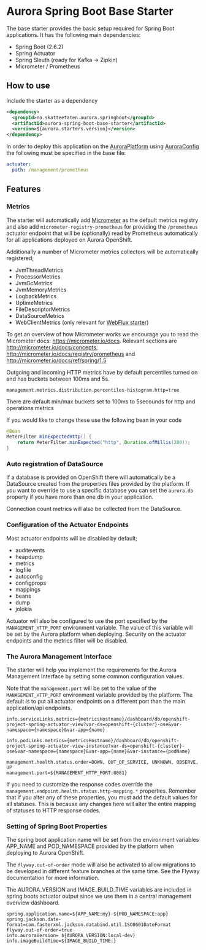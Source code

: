 # Aurora Spring Boot Base Starter

The base starter provides the basic setup required for Spring Boot applications.
It has the following main dependencies:
- Spring Boot (2.6.2)
- Spring Actuator
- Spring Sleuth (ready for Kafka -> Zipkin)
- Micrometer / Prometheus

## How to use
Include the starter as a dependency

```xml
<dependency>
  <groupId>no.skatteetaten.aurora.springboot</groupId>
  <artifactId>aurora-spring-boot-base-starter</artifactId>
  <version>${aurora.starters.version}</version>
</dependency>
```

In order to deploy this application on the [AuroraPlatform](https://skatteetaten.github.io/aurora) using [AuroraConfig](https://skatteetaten.github.io/aurora/documentation/aurora-config/) the following must be specified in the base file:

```yaml
actuator:
  path: /management/prometheus
```

## Features

### Metrics

The starter will automatically add [Micrometer](http://micrometer.io) as the default
metrics registry and also add `micrometer-registry-prometheus` for providing the `/prometheus` actuator endpoint that
will be (optionally) read by Prometheus automatically for all applications deployed on Aurora OpenShift.

Additionally a number of Micrometer metrics collectors will be automatically registered;

* JvmThreadMetrics
* ProcessorMetrics
* JvmGcMetrics
* JvmMemoryMetrics
* LogbackMetrics
* UptimeMetrics
* FileDescriptorMetrics
* DataSourceMetrics
* WebClientMetrics (only relevant for [WebFlux starter](https://github.com/Skatteetaten/aurora-spring-boot-webflux-starter))

To get an overview of how Micrometer works we encourage you to read the Micrometer docs:
https://micrometer.io/docs. Relevant sections are http://micrometer.io/docs/concepts, http://micrometer.io/docs/registry/prometheus and http://micrometer.io/docs/ref/spring/1.5

Outgoing and incoming HTTP metrics have by default percentiles turned on and has buckets between 100ms and 5s.
```properties
management.metrics.distribution.percentiles-histogram.http=true
```

There are default min/max buckets set to 100ms to 5secounds for http and operations metrics

If you would like to change these use the following bean in your code

```java
@Bean
MeterFilter minExpectedHttp() {
    return MeterFilter.minExpected("http", Duration.ofMillis(200));
}
```


### Auto registration of DataSource

If a database is provided on OpenShift there will automatically be a DataSource created from the properties files provided
by the platform. If you want to override to use a specific database you can set the `aurora.db` property if you have more
than one db in your application.

Connection count metrics will also be collected from the DataSource.

### Configuration of the Actuator Endpoints

Most actuator endpoints will be disabled by default;

* auditevents
* heapdump
* metrics
* logfile
* autoconfig
* configprops
* mappings
* beans
* dump
* jolokia

Actuator will also be configured to use the port specified by the `MANAGEMENT_HTTP_PORT` environment variable. The
value of this variable will be set by the Aurora platform when deploying. Security on the actuator endpoints and the
metrics filter will be disabled.


### The Aurora Management Interface

The starter will help you implement the requirements for the Aurora Management Interface by setting some common
configuration values.

Note that the `management.port` will be set to the value of the `MANAGEMENT_HTTP_PORT` environment variable provided
by the platform. The default is to put all actuator endpoints on a different port than the main application/api
endpoints.

```properties
info.serviceLinks.metrics={metricsHostname}/dashboard/db/openshift-project-spring-actuator-view?var-ds=openshift-{cluster}-ose&var-namespace={namespace}&var-app={name}

info.podLinks.metrics={metricsHostname}/dashboard/db/openshift-project-spring-actuator-view-instance?var-ds=openshift-{cluster}-ose&var-namespace={namespace}&var-app={name}&var-instance={podName}

management.health.status.order=DOWN, OUT_OF_SERVICE, UNKNOWN, OBSERVE, UP
management.port=${MANAGEMENT_HTTP_PORT:8081}
```

If you need to customize the response codes override the `management.endpoint.health.status.http-mapping.*` properties.
Remember that if you alter any of these properties, you must add the default values for all statuses.
This is because any changes here will alter the entire mapping of statuses to HTTP response codes.

### Setting of Spring Boot Properties

The spring boot application name will be set from the environment variables APP_NAME and POD_NAMESPACE provided by the
platform when deploying to Aurora OpenShift.

The `flyway.out-of-order` mode will also be activated to allow migrations to be developed in different feature branches
at the same time. See the Flyway documentation for more information.

The AURORA_VERSION and IMAGE_BUILD_TIME variables are included in spring boots actuator output since we use them in a central
management overview dashboard.

```properties
spring.application.name=${APP_NAME:my}-${POD_NAMESPACE:app}
spring.jackson.date-format=com.fasterxml.jackson.databind.util.ISO8601DateFormat
flyway.out-of-order=true
info.auroraVersion= ${AURORA_VERSION:local-dev}
info.imageBuildTime=${IMAGE_BUILD_TIME:}
```
